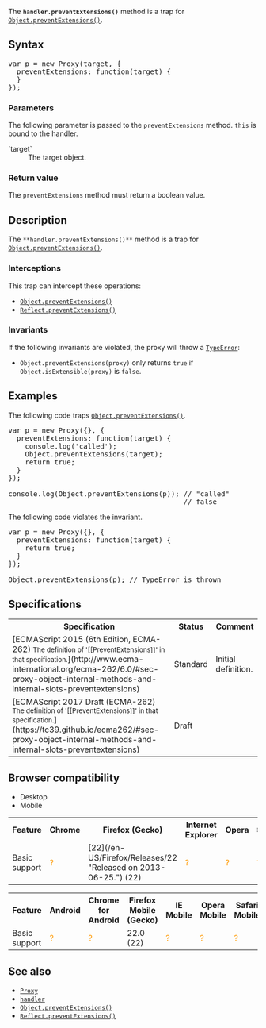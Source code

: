 The **`handler.preventExtensions()`** method is a trap for [`Object.preventExtensions()`](/en-US/docs/Web/JavaScript/Reference/Global_Objects/Object/preventExtensions "The Object.preventExtensions() method prevents new properties from ever being added to an object (i.e. prevents future extensions to the object).").

## Syntax

<pre class="brush: js">var p = new Proxy(target, {
  preventExtensions: function(target) {
  }
});
</pre>

### Parameters

The following parameter is passed to the `preventExtensions` method. `this` is bound to the handler.

<dl>

<dt>`target`</dt>

<dd>The target object.</dd>

</dl>

### Return value

The `preventExtensions` method must return a boolean value.

## Description

The `**handler.preventExtensions()**` method is a trap for [`Object.preventExtensions()`](/en-US/docs/Web/JavaScript/Reference/Global_Objects/Object/preventExtensions "The Object.preventExtensions() method prevents new properties from ever being added to an object (i.e. prevents future extensions to the object).").

### Interceptions

This trap can intercept these operations:

*   [`Object.preventExtensions()`](/en-US/docs/Web/JavaScript/Reference/Global_Objects/Object/preventExtensions "The Object.preventExtensions() method prevents new properties from ever being added to an object (i.e. prevents future extensions to the object).")
*   [`Reflect.preventExtensions()`](/en-US/docs/Web/JavaScript/Reference/Global_Objects/Reflect/preventExtensions "The static Reflect.preventExtensions() method prevents new properties from ever being added to an object (i.e. prevents future extensions to the object). It is similar to Object.preventExtensions(), but with some differences.")

### Invariants

If the following invariants are violated, the proxy will throw a [`TypeError`](/en-US/docs/Web/JavaScript/Reference/Global_Objects/TypeError "The TypeError object represents an error when a value is not of the expected type."):

*   `Object.preventExtensions(proxy)` only returns `true` if `Object.isExtensible(proxy)` is `false`.

## Examples

The following code traps [`Object.preventExtensions()`](/en-US/docs/Web/JavaScript/Reference/Global_Objects/Object/preventExtensions "The Object.preventExtensions() method prevents new properties from ever being added to an object (i.e. prevents future extensions to the object).").

<pre class="brush: js">var p = new Proxy({}, {
  preventExtensions: function(target) {
    console.log('called');
    Object.preventExtensions(target);
    return true;
  }
});

console.log(Object.preventExtensions(p)); // "called"
                                          // false
</pre>

The following code violates the invariant.

<pre class="brush: js">var p = new Proxy({}, {
  preventExtensions: function(target) {
    return true;
  }
});

Object.preventExtensions(p); // TypeError is thrown
</pre>

## Specifications

<table class="standard-table">

<tbody>

<tr>

<th scope="col">Specification</th>

<th scope="col">Status</th>

<th scope="col">Comment</th>

</tr>

<tr>

<td>[ECMAScript 2015 (6th Edition, ECMA-262)  
<small lang="en-US">The definition of '[[PreventExtensions]]' in that specification.</small>](http://www.ecma-international.org/ecma-262/6.0/#sec-proxy-object-internal-methods-and-internal-slots-preventextensions)</td>

<td><span class="spec-Standard">Standard</span></td>

<td>Initial definition.</td>

</tr>

<tr>

<td>[ECMAScript 2017 Draft (ECMA-262)  
<small lang="en-US">The definition of '[[PreventExtensions]]' in that specification.</small>](https://tc39.github.io/ecma262/#sec-proxy-object-internal-methods-and-internal-slots-preventextensions)</td>

<td><span class="spec-Draft">Draft</span></td>

<td> </td>

</tr>

</tbody>

</table>

## Browser compatibility

<div>

<div class="htab"><a name="AutoCompatibilityTable" id="AutoCompatibilityTable"></a>

*   <a>Desktop</a>
*   <a>Mobile</a>

</div>

</div>

<div id="compat-desktop">

<table class="compat-table">

<tbody>

<tr>

<th>Feature</th>

<th>Chrome</th>

<th>Firefox (Gecko)</th>

<th>Internet Explorer</th>

<th>Opera</th>

<th>Safari</th>

</tr>

<tr>

<td>Basic support</td>

<td><span title="Compatibility unknown; please update this." style="color: rgb(255, 153, 0);">?</span></td>

<td>[22](/en-US/Firefox/Releases/22 "Released on 2013-06-25.") (22)</td>

<td><span title="Compatibility unknown; please update this." style="color: rgb(255, 153, 0);">?</span></td>

<td><span title="Compatibility unknown; please update this." style="color: rgb(255, 153, 0);">?</span></td>

<td><span title="Compatibility unknown; please update this." style="color: rgb(255, 153, 0);">?</span></td>

</tr>

</tbody>

</table>

</div>

<div id="compat-mobile">

<table class="compat-table">

<tbody>

<tr>

<th>Feature</th>

<th>Android</th>

<th>Chrome for Android</th>

<th>Firefox Mobile (Gecko)</th>

<th>IE Mobile</th>

<th>Opera Mobile</th>

<th>Safari Mobile</th>

</tr>

<tr>

<td>Basic support</td>

<td><span title="Compatibility unknown; please update this." style="color: rgb(255, 153, 0);">?</span></td>

<td><span title="Compatibility unknown; please update this." style="color: rgb(255, 153, 0);">?</span></td>

<td>22.0 (22)</td>

<td><span title="Compatibility unknown; please update this." style="color: rgb(255, 153, 0);">?</span></td>

<td><span title="Compatibility unknown; please update this." style="color: rgb(255, 153, 0);">?</span></td>

<td><span title="Compatibility unknown; please update this." style="color: rgb(255, 153, 0);">?</span></td>

</tr>

</tbody>

</table>

</div>

## See also

*   [`Proxy`](/en-US/docs/Web/JavaScript/Reference/Global_Objects/Proxy "The Proxy object is used to define custom behavior for fundamental operations (e.g. property lookup, assignment, enumeration, function invocation, etc).")
*   [`handler`](/en-US/docs/Web/JavaScript/Reference/Global_Objects/Proxy/handler "The proxy's handler object is a placeholder object which contains traps for proxies.")
*   [`Object.preventExtensions()`](/en-US/docs/Web/JavaScript/Reference/Global_Objects/Object/preventExtensions "The Object.preventExtensions() method prevents new properties from ever being added to an object (i.e. prevents future extensions to the object).")
*   [`Reflect.preventExtensions()`](/en-US/docs/Web/JavaScript/Reference/Global_Objects/Reflect/preventExtensions "The static Reflect.preventExtensions() method prevents new properties from ever being added to an object (i.e. prevents future extensions to the object). It is similar to Object.preventExtensions(), but with some differences.")